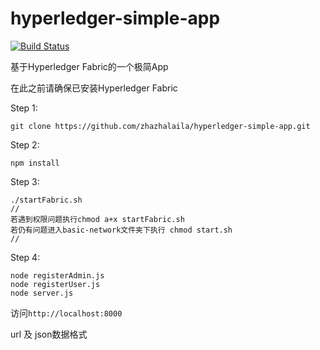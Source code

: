 # hyperledger-simple-app

[![Build Status](https://travis-ci.org/zhazhalaila/hyperledger-simple-app.svg?branch=master)](https://travis-ci.org/zhazhalaila/hyperledger-simple-app)

基于Hyperledger Fabric的一个极简App

在此之前请确保已安装Hyperledger Fabric

Step 1:
  ```
  git clone https://github.com/zhazhalaila/hyperledger-simple-app.git
  ```
  
Step 2:
  ```
  npm install
  ```
  
Step 3:
  ```
  ./startFabric.sh
  //
  若遇到权限问题执行chmod a+x startFabric.sh
  若仍有问题进入basic-network文件夹下执行 chmod start.sh
  //
  ```
  
 Step 4:
   ```
   node registerAdmin.js
   node registerUser.js
   node server.js
   ```

访问`http://localhost:8000`

url 及 json数据格式

